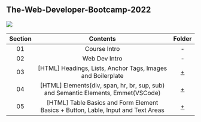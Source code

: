 ## The-Web-Developer-Bootcamp-2022

<img src="https://img.shields.io/badge/HTML5-E34F26?style=flat-square&logo=HTML5&logoColor=white"/>

|**Section**|**Contents**|**Folder**|
|:---:|:---:|:---:|
|01|Course Intro|-|
|02|Web Dev Intro|-|
|03|[HTML] Headings, Lists, Anchor Tags, Images and Boilerplate|[+](/HTML_intro)|
|04|[HTML] Elements(div, span, hr, br, sup, sub) and Semantic Elements, Emmet(VSCode)|[+](/HTML_intro)||
|05|[HTML] Table Basics and Form Element Basics + Button, Lable, Input and Text Areas|[+](/HTML_Forms&Tables)|

